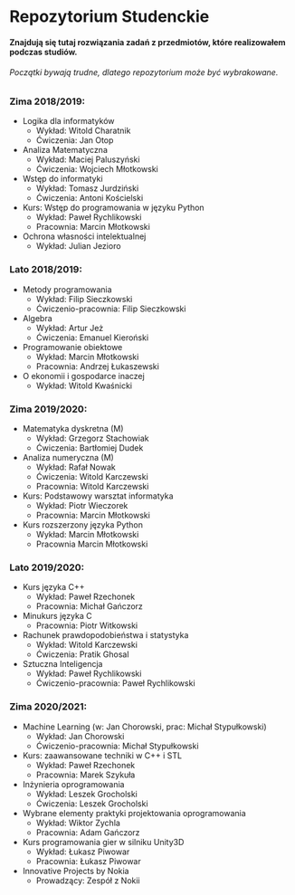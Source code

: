 # Repozytorium Studenckie

#### Znajdują się tutaj rozwiązania zadań z przedmiotów, które realizowałem podczas studiów.
###### Początki bywają trudne, dlatego repozytorium może być wybrakowane.

### Zima 2018/2019:

* Logika dla informatyków
    * Wykład: Witold Charatnik
    * Ćwiczenia: Jan Otop
* Analiza Matematyczna
    * Wykład: Maciej Paluszyński
    * Ćwiczenia: Wojciech Młotkowski
* Wstęp do informatyki
    * Wykład: Tomasz	Jurdziński
    * Ćwiczenia: Antoni Kościelski
* Kurs: Wstęp do programowania w języku Python
    * Wykład: Paweł Rychlikowski
    * Pracownia: Marcin Młotkowski
* Ochrona własności intelektualnej
    * Wykład: Julian Jezioro


### Lato 2018/2019:

* Metody programowania
    * Wykład: Filip Sieczkowski
    * Ćwiczenio-pracownia: Filip Sieczkowski
* Algebra
    * Wykład: Artur Jeż
    * Ćwiczenia: Emanuel Kieroński
* Programowanie obiektowe
    * Wykład: Marcin Młotkowski
    * Pracownia: Andrzej Łukaszewski
* O ekonomii i gospodarce inaczej 
    * Wykład: Witold Kwaśnicki

### Zima 2019/2020:

* Matematyka dyskretna (M)
    * Wykład: Grzegorz Stachowiak
    * Ćwiczenia: Bartłomiej Dudek
* Analiza numeryczna (M)
    * Wykład: Rafał Nowak
    * Ćwiczenia: Witold Karczewski
    * Pracownia: Witold Karczewski
* Kurs: Podstawowy warsztat informatyka
    * Wykład: Piotr Wieczorek
    * Pracownia: Marcin Młotkowski
* Kurs rozszerzony języka Python
    * Wykład: Marcin Młotkowski
    * Pracownia Marcin Młotkowski

### Lato 2019/2020:

* Kurs języka C++
    * Wykład: Paweł Rzechonek
    * Pracownia: Michał Gańczorz
* Minukurs języka C
    * Pracownia: Piotr Witkowski
* Rachunek prawdopodobieństwa i statystyka
    * Wykład: Witold Karczewski
    * Ćwiczenia: Pratik Ghosal
* Sztuczna Inteligencja
    * Wykład: Paweł Rychlikowski
    * Ćwiczenio-pracownia: Paweł Rychlikowski

### Zima 2020/2021:

* Machine Learning (w: Jan Chorowski, prac: Michał	Stypułkowski)
    * Wykład: Jan Chorowski
    * Ćwiczenio-pracownia: Michał	Stypułkowski
* Kurs: zaawansowane techniki w C++ i STL
    * Wykład: Paweł Rzechonek
    * Pracownia: Marek Szykuła
* Inżynieria oprogramowania
    * Wykład: Leszek Grocholski
    * Ćwiczenia: Leszek Grocholski
* Wybrane elementy praktyki projektowania oprogramowania
    * Wykład: Wiktor Zychla
    * Pracownia: Adam Gańczorz
* Kurs programowania gier w silniku Unity3D
    * Wykład: Łukasz Piwowar
    * Pracownia: Łukasz Piwowar
* Innovative Projects by Nokia
    * Prowadzący: Zespół z Nokii